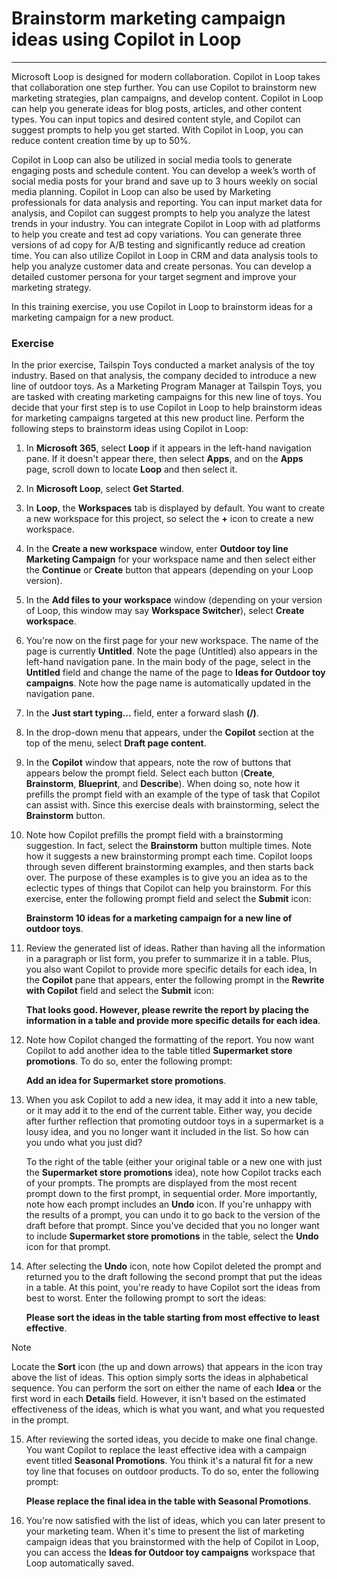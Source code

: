 # Brainstorm marketing campaign ideas using Copilot in Loop
---
Microsoft Loop is designed for modern collaboration. Copilot in Loop takes that collaboration one step further. You can use Copilot to brainstorm new marketing strategies, plan campaigns, and develop content. Copilot in Loop can help you generate ideas for blog posts, articles, and other content types. You can input topics and desired content style, and Copilot can suggest prompts to help you get started. With Copilot in Loop, you can reduce content creation time by up to 50%.

Copilot in Loop can also be utilized in social media tools to generate engaging posts and schedule content. You can develop a week’s worth of social media posts for your brand and save up to 3 hours weekly on social media planning. Copilot in Loop can also be used by Marketing professionals for data analysis and reporting. You can input market data for analysis, and Copilot can suggest prompts to help you analyze the latest trends in your industry. You can integrate Copilot in Loop with ad platforms to help you create and test ad copy variations. You can generate three versions of ad copy for A/B testing and significantly reduce ad creation time. You can also utilize Copilot in Loop in CRM and data analysis tools to help you analyze customer data and create personas. You can develop a detailed customer persona for your target segment and improve your marketing strategy.

In this training exercise, you use Copilot in Loop to brainstorm ideas for a marketing campaign for a new product.

### Exercise

In the prior exercise, Tailspin Toys conducted a market analysis of the toy industry. Based on that analysis, the company decided to introduce a new line of outdoor toys. As a Marketing Program Manager at Tailspin Toys, you are tasked with creating marketing campaigns for this new line of toys. You decide that your first step is to use Copilot in Loop to help brainstorm ideas for marketing campaigns targeted at this new product line. Perform the following steps to brainstorm ideas using Copilot in Loop:

1.  In **Microsoft 365**, select **Loop** if it appears in the left-hand navigation pane. If it doesn't appear there, then select **Apps**, and on the **Apps** page, scroll down to locate **Loop** and then select it.
2.  In **Microsoft Loop**, select **Get Started**.
3.  In **Loop**, the **Workspaces** tab is displayed by default. You want to create a new workspace for this project, so select the **+** icon to create a new workspace.
4.  In the **Create a new workspace** window, enter **Outdoor toy line Marketing Campaign** for your workspace name and then select either the **Continue** or **Create** button that appears (depending on your Loop version).
5.  In the **Add files to your workspace** window (depending on your version of Loop, this window may say **Workspace Switcher**), select **Create workspace**.
6.  You're now on the first page for your new workspace. The name of the page is currently **Untitled**. Note the page (Untitled) also appears in the left-hand navigation pane. In the main body of the page, select in the **Untitled** field and change the name of the page to **Ideas for Outdoor toy campaigns**. Note how the page name is automatically updated in the navigation pane.
7.  In the **Just start typing...** field, enter a forward slash **(/)**.
8.  In the drop-down menu that appears, under the **Copilot** section at the top of the menu, select **Draft page content**.
9.  In the **Copilot** window that appears, note the row of buttons that appears below the prompt field. Select each button (**Create**, **Brainstorm**, **Blueprint**, and **Describe**). When doing so, note how it prefills the prompt field with an example of the type of task that Copilot can assist with. Since this exercise deals with brainstorming, select the **Brainstorm** button.
10. Note how Copilot prefills the prompt field with a brainstorming suggestion. In fact, select the **Brainstorm** button multiple times. Note how it suggests a new brainstorming prompt each time. Copilot loops through seven different brainstorming examples, and then starts back over. The purpose of these examples is to give you an idea as to the eclectic types of things that Copilot can help you brainstorm. For this exercise, enter the following prompt field and select the **Submit** icon:
    
    **Brainstorm 10 ideas for a marketing campaign for a new line of outdoor toys**.
11. Review the generated list of ideas. Rather than having all the information in a paragraph or list form, you prefer to summarize it in a table. Plus, you also want Copilot to provide more specific details for each idea, In the **Copilot** pane that appears, enter the following prompt in the **Rewrite with Copilot** field and select the **Submit** icon:
    
    **That looks good. However, please rewrite the report by placing the information in a table and provide more specific details for each idea**.
12. Note how Copilot changed the formatting of the report. You now want Copilot to add another idea to the table titled **Supermarket store promotions**. To do so, enter the following prompt:
    
    **Add an idea for Supermarket store promotions**.
13. When you ask Copilot to add a new idea, it may add it into a new table, or it may add it to the end of the current table. Either way, you decide after further reflection that promoting outdoor toys in a supermarket is a lousy idea, and you no longer want it included in the list. So how can you undo what you just did?
    
    To the right of the table (either your original table or a new one with just the **Supermarket store promotions** idea), note how Copilot tracks each of your prompts. The prompts are displayed from the most recent prompt down to the first prompt, in sequential order. More importantly, note how each prompt includes an **Undo** icon. If you're unhappy with the results of a prompt, you can undo it to go back to the version of the draft before that prompt. Since you've decided that you no longer want to include **Supermarket store promotions** in the table, select the **Undo** icon for that prompt.
14. After selecting the **Undo** icon, note how Copilot deleted the prompt and returned you to the draft following the second prompt that put the ideas in a table. At this point, you're ready to have Copilot sort the ideas from best to worst. Enter the following prompt to sort the ideas:
    
    **Please sort the ideas in the table starting from most effective to least effective**.
    
> [!NOTE]
> Locate the **Sort** icon (the up and down arrows) that appears in the icon tray above the list of ideas. This option simply sorts the ideas in alphabetical sequence. You can perform the sort on either the name of each **Idea** or the first word in each **Details** field. However, it isn't based on the estimated effectiveness of the ideas, which is what you want, and what you requested in the prompt.
15. After reviewing the sorted ideas, you decide to make one final change. You want Copilot to replace the least effective idea with a campaign event titled **Seasonal Promotions**. You think it's a natural fit for a new toy line that focuses on outdoor products. To do so, enter the following prompt:
    
    **Please replace the final idea in the table with Seasonal Promotions**.
16. You're now satisfied with the list of ideas, which you can later present to your marketing team. When it's time to present the list of marketing campaign ideas that you brainstormed with the help of Copilot in Loop, you can access the **Ideas for Outdoor toy campaigns** workspace that Loop automatically saved.
